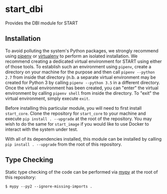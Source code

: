 # start_dbi

Provides the DBI module for START

## Installation

To avoid polluting the system's Python packages, we strongly recommend using
[pipenv](https://docs.pipenv.org/) or [virtualenv](https://packaging.python.org/guides/installing-using-pip-and-virtualenv/)
to perform an isolated installation. We recommend creating a dedicated virtual
environment for START using either of those tools. To establish such an
environment using `pipenv`, create a directory on your machine for the purpose
and then call `pipenv --python 2.7` from inside that directory (n.b. a separate
virtual environment may be created for Python 3 by calling `pipenv --python 3.5`
in a different directory. Once the virtual environment has been created, you can
"enter" the virtual environment by calling `pipenv shell` from inside the
directory. To "exit" the virtual environment, simply execute `exit`.

Before installing this particular module, you will need to first install
`start_core`. Clone the repository for `start_core` to your machine and execute
`pip install . --upgrade` at the root of the repository. You may wish to do the
same for `start_image` if you would like to use Docker to interact with the
system under test.

With all of its dependencies installed, this module can be installed by calling
`pip install . --upgrade` from the root of this repository.

## Type Checking

Static type checking of the code can be performed via
[mypy](https://mypy.readthedocs.io/en/latest/python2.html) at the root of
this repository:

```
$ mypy --py2 --ignore-missing-imports .
```
